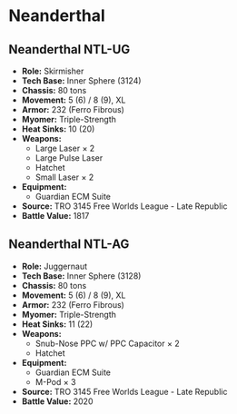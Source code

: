 # Neanderthal
## Neanderthal NTL-UG
- **Role:** Skirmisher
- **Tech Base:** Inner Sphere (3124)
- **Chassis:** 80 tons
- **Movement:** 5 (6) / 8 (9), XL
- **Armor:** 232 (Ferro Fibrous)
- **Myomer:** Triple-Strength
- **Heat Sinks:** 10 (20)
- **Weapons:**
  - Large Laser × 2
  - Large Pulse Laser
  - Hatchet
  - Small Laser × 2
- **Equipment:**
  - Guardian ECM Suite
- **Source:** TRO 3145 Free Worlds League - Late Republic
- **Battle Value:** 1817

## Neanderthal NTL-AG
- **Role:** Juggernaut
- **Tech Base:** Inner Sphere (3128)
- **Chassis:** 80 tons
- **Movement:** 5 (6) / 8 (9), XL
- **Armor:** 232 (Ferro Fibrous)
- **Myomer:** Triple-Strength
- **Heat Sinks:** 11 (22)
- **Weapons:**
  - Snub-Nose PPC w/ PPC Capacitor × 2
  - Hatchet
- **Equipment:**
  - Guardian ECM Suite
  - M-Pod × 3
- **Source:** TRO 3145 Free Worlds League - Late Republic
- **Battle Value:** 2020

